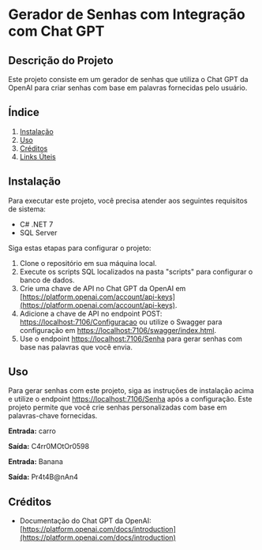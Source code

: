 # Gerador de Senhas com Integração com Chat GPT

## Descrição do Projeto
Este projeto consiste em um gerador de senhas que utiliza o Chat GPT da OpenAI para criar senhas com base em palavras fornecidas pelo usuário.

## Índice
1. [Instalação](#instalação)
2. [Uso](#uso)
3. [Créditos](#créditos)
4. [Links Úteis](#links-úteis)

## Instalação
Para executar este projeto, você precisa atender aos seguintes requisitos de sistema:
- C# .NET 7
- SQL Server

Siga estas etapas para configurar o projeto:
1. Clone o repositório em sua máquina local.
2. Execute os scripts SQL localizados na pasta "scripts" para configurar o banco de dados.
3. Crie uma chave de API no Chat GPT da OpenAI em [https://platform.openai.com/account/api-keys](https://platform.openai.com/account/api-keys).
4. Adicione a chave de API no endpoint POST: [https://localhost:7106/Configuracao](https://localhost:7106/Configuracao) ou utilize o Swagger para configuração em [https://localhost:7106/swagger/index.html](https://localhost:7106/swagger/index.html).
5. Use o endpoint [https://localhost:7106/Senha](https://localhost:7106/Senha) para gerar senhas com base nas palavras que você envia.

## Uso
Para gerar senhas com este projeto, siga as instruções de instalação acima e utilize o endpoint [https://localhost:7106/Senha](https://localhost:7106/Senha) após a configuração. Este projeto permite que você crie senhas personalizadas com base em palavras-chave fornecidas.

**Entrada:**
carro

**Saída:**
C4rr0MOtOr0598

**Entrada:**
Banana

**Saída:**
Pr4t4B@nAn4

## Créditos
- Documentação do Chat GPT da OpenAI: [https://platform.openai.com/docs/introduction](https://platform.openai.com/docs/introduction)
